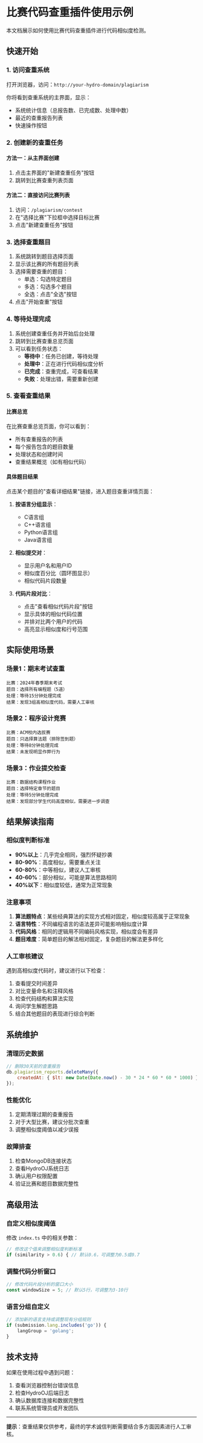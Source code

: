 # 比赛代码查重插件使用示例

本文档展示如何使用比赛代码查重插件进行代码相似度检测。

## 快速开始

### 1. 访问查重系统
打开浏览器，访问：`http://your-hydro-domain/plagiarism`

你将看到查重系统的主界面，显示：
- 系统统计信息（总报告数、已完成数、处理中数）
- 最近的查重报告列表
- 快速操作按钮

### 2. 创建新的查重任务

#### 方法一：从主界面创建
1. 点击主界面的"新建查重任务"按钮
2. 跳转到比赛查重列表页面

#### 方法二：直接访问比赛列表
1. 访问：`/plagiarism/contest`
2. 在"选择比赛"下拉框中选择目标比赛
3. 点击"新建查重任务"按钮

### 3. 选择查重题目
1. 系统跳转到题目选择页面
2. 显示该比赛的所有题目列表
3. 选择需要查重的题目：
   - 单选：勾选特定题目
   - 多选：勾选多个题目
   - 全选：点击"全选"按钮
4. 点击"开始查重"按钮

### 4. 等待处理完成
1. 系统创建查重任务并开始后台处理
2. 跳转到比赛查重总览页面
3. 可以看到任务状态：
   - **等待中**：任务已创建，等待处理
   - **处理中**：正在进行代码相似度分析
   - **已完成**：查重完成，可查看结果
   - **失败**：处理出错，需要重新创建

### 5. 查看查重结果

#### 比赛总览
在比赛查重总览页面，你可以看到：
- 所有查重报告的列表
- 每个报告包含的题目数量
- 处理状态和创建时间
- 查重结果概览（如有相似代码）

#### 具体题目结果
点击某个题目的"查看详细结果"链接，进入题目查重详情页面：

1. **按语言分组显示**：
   - C语言组
   - C++语言组  
   - Python语言组
   - Java语言组

2. **相似提交对**：
   - 显示用户名和用户ID
   - 相似度百分比（圆环图显示）
   - 相似代码片段数量

3. **代码片段对比**：
   - 点击"查看相似代码片段"按钮
   - 显示具体的相似代码位置
   - 并排对比两个用户的代码
   - 高亮显示相似度和行号范围

## 实际使用场景

### 场景1：期末考试查重
```
比赛：2024年春季期末考试
题目：选择所有编程题（5道）
处理：等待15分钟处理完成
结果：发现3组高相似度代码，需要人工审核
```

### 场景2：程序设计竞赛
```
比赛：ACM校内选拔赛
题目：只选择算法题（排除签到题）
处理：等待8分钟处理完成
结果：未发现明显作弊行为
```

### 场景3：作业提交检查
```
比赛：数据结构课程作业
题目：选择特定章节的题目
处理：等待5分钟处理完成
结果：发现部分学生代码高度相似，需要进一步调查
```

## 结果解读指南

### 相似度判断标准
- **90%以上**：几乎完全相同，强烈怀疑抄袭
- **80-90%**：高度相似，需要重点关注
- **60-80%**：中等相似，建议人工审核
- **40-60%**：部分相似，可能是算法思路相同
- **40%以下**：相似度较低，通常为正常现象

### 注意事项
1. **算法题特点**：某些经典算法的实现方式相对固定，相似度较高属于正常现象
2. **语言特性**：不同编程语言的语法差异可能影响相似度计算
3. **代码风格**：相同的逻辑用不同编码风格实现，相似度会有差异
4. **题目难度**：简单题目的解法相对固定，复杂题目的解法更多样化

### 人工审核建议
遇到高相似度代码时，建议进行以下检查：
1. 查看提交时间差异
2. 对比变量命名和注释风格  
3. 检查代码结构和算法实现
4. 询问学生解题思路
5. 结合其他题目的表现进行综合判断

## 系统维护

### 清理历史数据
```javascript
// 删除30天前的查重报告
db.plagiarism_reports.deleteMany({
    createdAt: { $lt: new Date(Date.now() - 30 * 24 * 60 * 60 * 1000) }
});
```

### 性能优化
1. 定期清理过期的查重报告
2. 对于大型比赛，建议分批次查重
3. 调整相似度阈值以减少误报

### 故障排查
1. 检查MongoDB连接状态
2. 查看HydroOJ系统日志
3. 确认用户权限配置
4. 验证比赛和题目数据完整性

## 高级用法

### 自定义相似度阈值
修改 `index.ts` 中的相关参数：
```typescript
// 修改这个值来调整相似度判断标准
if (similarity > 0.6) { // 默认0.6，可调整为0.5或0.7
```

### 调整代码分析窗口
```typescript
// 修改代码片段分析的窗口大小
const windowSize = 5; // 默认5行，可调整为3-10行
```

### 语言分组自定义
```typescript
// 添加新的语言支持或调整现有分组规则
if (submission.lang.includes('go')) {
    langGroup = 'golang';
}
```

## 技术支持

如果在使用过程中遇到问题：
1. 查看浏览器控制台错误信息
2. 检查HydroOJ后端日志
3. 确认数据库连接和数据完整性
4. 联系系统管理员或开发团队

---

**提示**：查重结果仅供参考，最终的学术诚信判断需要结合多方面因素进行人工审核。
